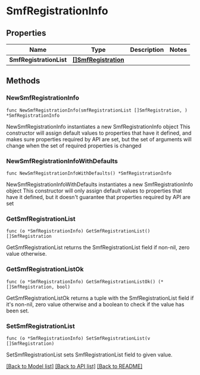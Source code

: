 # SmfRegistrationInfo

## Properties

Name | Type | Description | Notes
------------ | ------------- | ------------- | -------------
**SmfRegistrationList** | [**[]SmfRegistration**](SmfRegistration.md) |  | 

## Methods

### NewSmfRegistrationInfo

`func NewSmfRegistrationInfo(smfRegistrationList []SmfRegistration, ) *SmfRegistrationInfo`

NewSmfRegistrationInfo instantiates a new SmfRegistrationInfo object
This constructor will assign default values to properties that have it defined,
and makes sure properties required by API are set, but the set of arguments
will change when the set of required properties is changed

### NewSmfRegistrationInfoWithDefaults

`func NewSmfRegistrationInfoWithDefaults() *SmfRegistrationInfo`

NewSmfRegistrationInfoWithDefaults instantiates a new SmfRegistrationInfo object
This constructor will only assign default values to properties that have it defined,
but it doesn't guarantee that properties required by API are set

### GetSmfRegistrationList

`func (o *SmfRegistrationInfo) GetSmfRegistrationList() []SmfRegistration`

GetSmfRegistrationList returns the SmfRegistrationList field if non-nil, zero value otherwise.

### GetSmfRegistrationListOk

`func (o *SmfRegistrationInfo) GetSmfRegistrationListOk() (*[]SmfRegistration, bool)`

GetSmfRegistrationListOk returns a tuple with the SmfRegistrationList field if it's non-nil, zero value otherwise
and a boolean to check if the value has been set.

### SetSmfRegistrationList

`func (o *SmfRegistrationInfo) SetSmfRegistrationList(v []SmfRegistration)`

SetSmfRegistrationList sets SmfRegistrationList field to given value.



[[Back to Model list]](../README.md#documentation-for-models) [[Back to API list]](../README.md#documentation-for-api-endpoints) [[Back to README]](../README.md)


